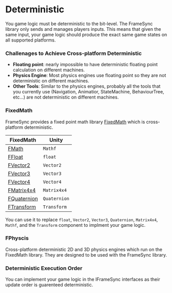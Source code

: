 # **Deterministic**

You game logic must be deterministic to the bit-level. The FrameSync library only sends and manages players inputs. This means that given the same input, your game logic should produce the exact same game states on all supported platforms.

### **Challenages to Achieve Cross-platform Deterministic**
- **Floating point**: nearly impossible to have deterministic floating point calculation on different machines. 
- **Physics Engine**: Most physics engines use floating point so they are not deterministic on different machines.
- **Other Tools**: Similar to the physics engines, probably all the tools that you currently use (Navigation, Animatior, StateMachine, BehaviourTree, etc...) are not deterministic on different machines.

### **FixedMath**
FrameSync provides a fixed point math library [FixedMath][1] which is cross-platform deterministic. 

| **FixedMath**       | **Unity**                          |
| ----------- | ------------------------------------ |
| [FMath][1]       |  `Mathf`  |
| [FFloat][2]       |  `float`  |
| [FVector2][3]       |  `Vector2`  |
| [FVector3][4]       |  `Vector3`  |
| [FVector4][5]       |  `Vector4`  |
| [FMatrix4x4][6]       |  `Matrix4x4`  |
| [FQuaternion][7]       |  `Quaternion`  |
| [FTransform][8]       |  `Transform`  |

You can use it to replace `float`, `Vector2`, `Vector3`, `Quaternion`, `Matrix4x4`, `Mathf`, and the `Transform` component to implment your game logic.

### **FPhyscis**
Cross-platform deterministic 2D and 3D physics engines which run on the FixedMath library. They are designed to be used with the FrameSync library.

### **Deterministic Execution Order**
You can implement your game logic in the IFrameSync interfaces as their update order is guarenteed deterministic.


[1]: ../fixedmath/fixedmath.md
[2]: ../fixedmath/fmath.md
[3]: ../fixedmath/ffloat.md
[4]: ../fixedmath/fvector2.md
[5]: ../fixedmath/fvector3.md
[6]: ../fixedmath/fvector4.md
[7]: ../fixedmath/fmatrix4x4.md
[8]: ../fixedmath/fquaternion.md